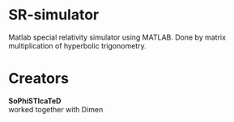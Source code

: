 # SR-simulator
Matlab special relativity simulator using MATLAB. Done by matrix multiplication of hyperbolic trigonometry.

# Creators
__SoPhiSTIcaTeD__   
worked together with Dimen
